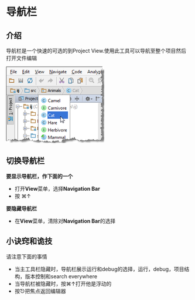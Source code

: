 # 导航栏

## 介绍

导航栏是一个快速的可选的到Project View.使用此工具可以导航至整个项目然后打开文件编辑

![](/assets/1506042476354.png)

## 切换导航栏
**要显示导航栏，作下面的一个**
* 打开**View**菜单，选择**Navigation Bar**
* 按 ⌘↑

**要隐藏导航栏**
* 在**View**菜单，清除对**Navigation Bar**的选择

## 小诀窍和诡技

请注意下面的事情
* 当主工具栏隐藏时，导航栏展示运行和debug的选择，运行，debug，项目结构，版本控制和search everywhere
* 当导航栏被隐藏时，按⌘↑打开他是浮动的
* 按⎋把焦点返回编辑器


